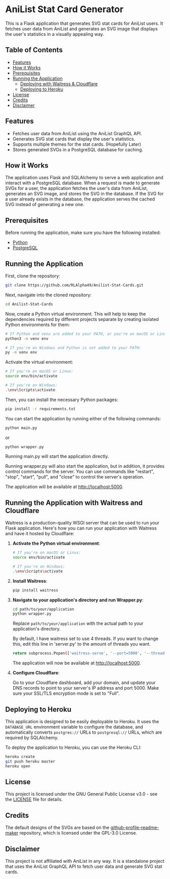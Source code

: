 # AniList Stat Card Generator

This is a Flask application that generates SVG stat cards for AniList users. It fetches user data from AniList and generates an SVG image that displays the user's statistics in a visually appealing way.

## Table of Contents

- [Features](#features)
- [How it Works](#how-it-works)
- [Prerequisites](#prerequisites)
- [Running the Application](#running-the-application)
  - [Deploying with Waitress & Cloudflare](#running-the-application-with-waitress-and-cloudflare)
  - [Deploying to Heroku](#deploying-to-heroku)
- [License](#license)
- [Credits](#credits)
- [Disclaimer](#disclaimer)

## Features

- Fetches user data from AniList using the AniList GraphQL API.
- Generates SVG stat cards that display the user's statistics.
- Supports multiple themes for the stat cards. (Hopefully Later)
- Stores generated SVGs in a PostgreSQL database for caching.

## How it Works

The application uses Flask and SQLAlchemy to serve a web application and interact with a PostgreSQL database. When a request is made to generate SVGs for a user, the application fetches the user's data from AniList, generates an SVG image, and stores the SVG in the database. If the SVG for a user already exists in the database, the application serves the cached SVG instead of generating a new one.

## Prerequisites

Before running the application, make sure you have the following installed:

- [Python](https://www.python.org/downloads/)
- [PostgreSQL](https://www.postgresql.org/download/)

## Running the Application

First, clone the repository:

```bash
git clone https://github.com/RLAlpha49/Anilist-Stat-Cards.git
```

Next, navigate into the cloned repository:

```bash
cd Anilist-Stat-Cards
```

Now, create a Python virtual environment. This will help to keep the dependencies required by different projects separate by creating isolated Python environments for them:

```bash
# If Python and venv are added to your PATH, or you're on macOS or Linux:
python3 -m venv env

# If you're on Windows and Python is not added to your PATH:
py -m venv env
```

Activate the virtual environment:

```bash
# If you're on macOS or Linux:
source env/bin/activate

# If you're on Windows:
.\env\Scripts\activate
```

Then, you can install the necessary Python packages:

```bash
pip install -r requirements.txt
```

You can start the application by running either of the following commands:

```bash
python main.py
```

or

```bash
python wrapper.py
```

Running main.py will start the application directly.

Running wrapper.py will also start the application, but in addition, it provides control commands for the server. You can use commands like "restart", "stop", "start", "pull", and "close" to control the server's operation.

The application will be available at [http://localhost:5000](http://localhost:5000).

## Running the Application with Waitress and Cloudflare

Waitress is a production-quality WSGI server that can be used to run your Flask application. Here's how you can run your application with Waitress and have it hosted by Cloudflare:

1. **Activate the Python virtual environment**:

    ```bash
    # If you're on macOS or Linux:
    source env/bin/activate

    # If you're on Windows:
    .\env\Scripts\activate
    ```

2. **Install Waitress**:

    ```bash
    pip install waitress
    ```

3. **Navigate to your application's directory and run Wrapper.py**:

    ```bash
    cd path/to/your/application
    python wrapper.py
    ```

    Replace `path/to/your/application` with the actual path to your application's directory.

    By default, I have waitress set to use 4 threads. If you want to change this, edit this line in 'server.py' to the amount of threads you want.

    ```bash
    return subprocess.Popen(['waitress-serve', '--port=5000', '--threads=4', 'main:app'], stdout=subprocess.PIPE)
    ```

    The application will now be available at [http://localhost:5000](http://localhost:5000).

3. **Configure Cloudflare**:

    Go to your Cloudflare dashboard, add your domain, and update your DNS records to point to your server's IP address and port 5000. Make sure your SSL/TLS encryption mode is set to "Full".

## Deploying to Heroku

This application is designed to be easily deployable to Heroku. It uses the `DATABASE_URL` environment variable to configure the database, and automatically converts `postgres://` URLs to `postgresql://` URLs, which are required by SQLAlchemy.

To deploy the application to Heroku, you can use the Heroku CLI:

```bash
heroku create
git push heroku master
heroku open
```

## License

This project is licensed under the GNU General Public License v3.0 - see the [LICENSE](LICENSE) file for details.

## Credits

The default designs of the SVGs are based on the [github-profile-readme-maker](https://github.com/VishwaGauravIn/github-profile-readme-maker) repository, which is licensed under the GPL-3.0 License.

## Disclaimer

This project is not affiliated with AniList in any way. It is a standalone project that uses the AniList GraphQL API to fetch user data and generate SVG stat cards.
